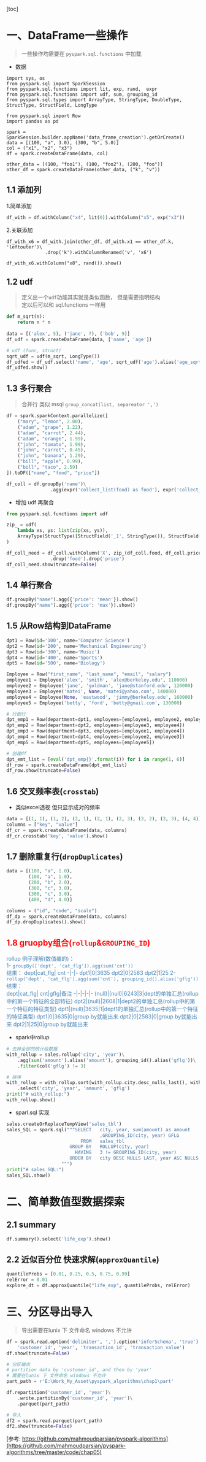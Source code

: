 [toc]

# 一、DataFrame一些操作
> 一些操作均需要在 `pyspark.sql.functions` 中加载 

- 数据
```
import sys, os
from pyspark.sql import SparkSession
from pyspark.sql.functions import lit, exp, rand,  expr
from pyspark.sql.functions import udf, sum, grouping_id
from pyspark.sql.types import ArrayType, StringType, DoubleType, StructType, StructField, LongType

from pyspark.sql import Row
import pandas as pd

spark = SparkSession.builder.appName('data_frame_creation').getOrCreate()
data = [(100, "a", 3.0), (300, "b", 5.0)]
col = ("x1", "x2", "x3")
df = spark.createDataFrame(data, col)

other_data = [(100, "foo1"), (100, "foo2"), (200, "foo")]
other_df = spark.createDataFrame(other_data, ("k", "v"))
```

## 1.1 添加列
1.简单添加
```python
df_with = df.withColumn("x4", lit(0)).withColumn("x5", exp("x3"))
```
2.关联添加
```
df_with_x6 = df_with.join(other_df, df_with.x1 == other_df.k, 'leftouter')\
              .drop('k').withColumnRenamed('v', 'x6')

df_with_x6.withColumn("x8", rand()).show()
```

## 1.2 udf
> 定义出一个`udf`功能其实就是类似函数， 但是需要指明结构  
> 定以后可以和 sql.functions 一样用

```python
def m_sqrt(n):
    return n * n
    
data = [('alex', 5), ('jane', 7), ('bob', 9)]
df_udf = spark.createDataFrame(data, ['name', 'age'])

# udf (func, struct)
sqrt_udf = udf(m_sqrt, LongType())
df_udfed = df_udf.select('name', 'age', sqrt_udf('age').alias('age_sqrt'))
df_udfed.show()

```

## 1.3 多行聚合
> 合并行 类似 msql `group_concat(list, separeator ',')`

```python
df = spark.sparkContext.parallelize([
    ("mary", "lemon", 2.00),
    ("adam", "grape", 1.22),
    ("adam", "carrot", 2.44),
    ("adam", "orange", 1.99),
    ("john", "tomato", 1.99),
    ("john", "carrot", 0.45),
    ("john", "banana", 1.29),
    ("bill", "apple", 0.99),
    ("bill", "taco", 2.59)
]).toDF(["name", "food", "price"])

df_coll = df.groupBy('name')\
                .agg(expr('collect_list(food) as food'), expr('collect_list(price) as price'))
```
- 增加 udf 再聚合
```python
from pyspark.sql.functions import udf

zip_ = udf(
    lambda xs, ys: list(zip(xs, ys)),
    ArrayType(StructType([StructField('_1', StringType()), StructField('_2', DoubleType())]))
)

df_coll_need = df_coll.withColumn('X', zip_(df_coll.food, df_coll.price))\
                .drop('food').drop('price')
df_coll_need.show(truncate=False)

```

## 1.4 单行聚合
```python
df.groupBy("name").agg({'price': 'mean'}).show()
df.groupBy("name").agg({'price': 'max'}).show()
```

## 1.5 从Row结构到DataFrame
```python
dpt1 = Row(id='100', name='Computer Science')
dpt2 = Row(id='200', name='Mechanical Engineering')
dpt3 = Row(id='300', name='Music')
dpt4 = Row(id='400', name='Sports')
dpt5 = Row(id='500', name='Biology')

Employee = Row("first_name", "last_name", "email", "salary")
employee1 = Employee('alex', 'smith', 'alex@berkeley.edu', 110000)
employee2 = Employee('jane', 'goldman', 'jane@stanford.edu', 120000)
employee3 = Employee('matei', None, 'matei@yahoo.com', 140000)
employee4 = Employee(None, 'eastwood', 'jimmy@berkeley.edu', 160000)
employee5 = Employee('betty', 'ford', 'betty@gmail.com', 130000)

# 行嵌行
dpt_emp1 = Row(department=dpt1, employees=[employee1, employee2, employee5])
dpt_emp2 = Row(department=dpt2, employees=[employee3, employee4])
dpt_emp3 = Row(department=dpt3, employees=[employee1, employee4])
dpt_emp4 = Row(department=dpt4, employees=[employee2, employee3])
dpt_emp5 = Row(department=dpt5, employees=[employee5])

# 创建df
dpt_emt_list = [eval('dpt_emp{}'.format(i)) for i in range(1, 6)]
df_row = spark.createDataFrame(dpt_emt_list)
df_row.show(truncate=False)
```

## 1.6 交叉频率表(`crosstab`)
- 类似excel透视  但只显示成对的频率
```python
data = [(1, 1), (1, 2), (2, 1), (2, 1), (2, 3), (3, 2), (3, 3), (4, 4)]
columns = ["key", "value"]
df_cr = spark.createDataFrame(data, columns)
df_cr.crosstab('key', 'value').show()
```

## 1.7 删除重复行(`dropDuplicates`)
```python
data = [(100, "a", 1.0),
        (100, "a", 1.0),
        (200, "b", 2.0),
        (300, "c", 3.0),
        (300, "c", 3.0),
        (400, "d", 4.0)]

columns = ("id", "code", "scale")
df_dp = spark.createDataFrame(data, columns)
df_dp.dropDuplicates().show()
```

## <font color='red'> 1.8 gruopby组合(`rollup`&`GROUPING_ID`) </font>
<font color = steelblue>

rollup 例子理解(数值编的)：  
1- `groupBy(['dept', 'cat_flg']).agg(sum('cnt')) `   
结果：
dept|cat_flg| cnt
-|-|-
dpt1|0|3635
dpt2|0|2583
dpt2|1|25 
2- `rollup('dept', 'cat_flg').agg(sum('cnt'), grouping_id().alias('gflg'))`  
结果：  
dept|cat_flg| cnt|gflg|备注
-|-|-|-|-
(null)|(null)|6243|3|dept的单独汇总(rollup中的第一个特征的全部特征)
dpt2|(null)|2608|1|dept2的单独汇总(rollup中的第一个特征的特征类型)
dpt1|(null)|3635|1|dept1的单独汇总(rollup中的第一个特征的特征类型)
dpt1|0|3635|0|group by就能出来
dpt2|0|2583|0|group by就能出来
dpt2|1|25|0|group by就能出来
        
</font>

- spark中rollup

```python
# 去掉全部的统计级数据
with_rollup = sales.rollup('city', 'year')\
    .agg(sum('amount').alias('amount'), grouping_id().alias('gflg'))\
    .filter(col('gflg') != 3)

# 排序
with_rollup = with_rollup.sort(with_rollup.city.desc_nulls_last(), with_rollup.year.asc_nulls_last())\
    .select('city', 'year', 'amount', 'gflg')
print("# with_rollup:")
with_rollup.show()
```

- sparl.sql 实现
```python
sales.createOrReplaceTempView('sales_tbl')
sales_SQL = spark.sql("""SELECT   city, year, sum(amount) as amount 
                                  ,GROUPING_ID(city, year) GFLG
                           FROM   sales_tbl
                       GROUP BY   ROLLUP(city, year)
                         HAVING   3 != GROUPING_ID(city, year) 
                       ORDER BY   city DESC NULLS LAST, year ASC NULLS LAST
                    """)
print("# sales_SQL:")
sales_SQL.show()
```

# 二、简单数值型数据探索
## 2.1 summary
```python
df.summary().select('life_exp').show()
```

## 2.2 近似百分位 快速求解(`approxQuantile`)
```python
quantileProbs = [0.01, 0.25, 0.5, 0.75, 0.99]
relError = 0.01
explore_dt = df.approxQuantile("life_exp", quantileProbs, relError)
```

# 三、分区导出导入
> 导出需要在lunix 下 文件命名 windows 不允许

```python
df = spark.read.option('delimiter', ',').option('inferSchema', 'true').csv(fil_name).toDF(
    'customer_id', 'year', 'transaction_id', 'transaction_value')
df.show(truncate=False)

# 分区输出
# partition data by 'customer_id', and then by 'year'
# 需要在lunix 下 文件命名 windows 不允许
part_path = r'E:\Work_My_Asset\pyspark_algorithms\chap1\part' 

df.repartition('customer_id', 'year')\
    .write.partitionBy('customer_id', 'year')\
    .parquet(part_path)

# 导入
df2 = spark.read.parquet(part_path)
df2.show(truncate=False)
```

[参考: https://github.com/mahmoudparsian/pyspark-algorithms](https://github.com/mahmoudparsian/pyspark-algorithms/tree/master/code/chap05)
